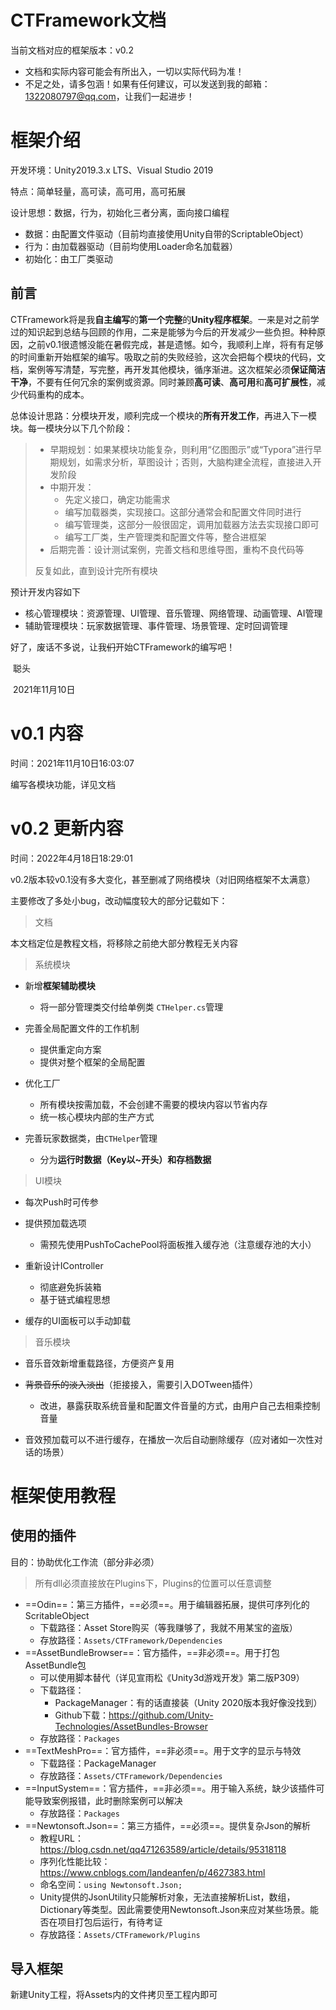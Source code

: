 # CTFramework文档

当前文档对应的框架版本：v0.2

* 文档和实际内容可能会有所出入，一切以实际代码为准！
* 不足之处，请多包涵！如果有任何建议，可以发送到我的邮箱：1322080797@qq.com，让我们一起进步！

# 框架介绍

开发环境：Unity2019.3.x LTS、Visual Studio 2019

特点：简单轻量，高可读，高可用，高可拓展

设计思想：数据，行为，初始化三者分离，面向接口编程

* 数据：由配置文件驱动（目前均直接使用Unity自带的ScriptableObject）
* 行为：由加载器驱动（目前均使用Loader命名加载器）
* 初始化：由工厂类驱动

## 前言

CTFramework将是我**自主编写**的**第一个完整**的**Unity程序框架**。一来是对之前学过的知识起到总结与回顾的作用，二来是能够为今后的开发减少一些负担。种种原因，之前v0.1很遗憾没能在暑假完成，甚是遗憾。如今，我顺利上岸，将有有足够的时间重新开始框架的编写。吸取之前的失败经验，这次会把每个模块的代码，文档，案例等写清楚，写完整，再开发其他模块，循序渐进。这次框架必须**保证简洁干净**，不要有任何冗余的案例或资源。同时兼顾**高可读**、**高可用**和**高可扩展性**，减少代码重构的成本。

​       总体设计思路：分模块开发，顺利完成一个模块的**所有开发工作**，再进入下一模块。每一模块分以下几个阶段：

> * 早期规划：如果某模块功能复杂，则利用“亿图图示”或“Typora”进行早期规划，如需求分析，草图设计；否则，大脑构建全流程，直接进入开发阶段
> * 中期开发：
>   * 先定义接口，确定功能需求
>   * 编写加载器类，实现接口。这部分通常会和配置文件同时进行
>   * 编写管理类，这部分一般很固定，调用加载器方法去实现接口即可
>   * 编写工厂类，生产管理类和配置文件等，整合进框架
> * 后期完善：设计测试案例，完善文档和思维导图，重构不良代码等
>
> 反复如此，直到设计完所有模块

预计开发内容如下

* 核心管理模块：资源管理、UI管理、音乐管理、网络管理、动画管理、AI管理
* 辅助管理模块：玩家数据管理、事件管理、场景管理、定时回调管理

好了，废话不多说，让我~~们~~开始CTFramework的编写吧！

​																																									  	聪头

​																																								2021年11月10日

# v0.1 内容

时间：2021年11月10日16:03:07

编写各模块功能，详见文档

# v0.2 更新内容

时间：2022年4月18日18:29:01

v0.2版本较v0.1没有多大变化，甚至删减了网络模块（对旧网络框架不太满意）

主要修改了多处小bug，改动幅度较大的部分记载如下：

> 文档

本文档定位是教程文档，将移除之前绝大部分教程无关内容

> 系统模块

* 新增**框架辅助模块**
  * 将一部分管理类交付给单例类 `CTHelper.cs`管理

* 完善全局配置文件的工作机制
  * 提供重定向方案
  * 提供对整个框架的全局配置

* 优化工厂
  * 所有模块按需加载，不会创建不需要的模块内容以节省内存
  * 统一核心模块内部的生产方式

* 完善玩家数据类，由`CTHelper`管理
  * 分为**运行时数据（Key以~开头）**和**存档数据**


> UI模块

* 每次Push时可传参
* 提供预加载选项
  * 需预先使用PushToCachePool将面板推入缓存池（注意缓存池的大小）

* 重新设计IController
  * 彻底避免拆装箱
  * 基于链式编程思想

* 缓存的UI面板可以手动卸载

>音乐模块

* 音乐音效新增重载路径，方便资产复用
* ~~背景音乐的淡入淡出~~（拒接接入，需要引入DOTween插件）
  * 改进，暴露获取系统音量和配置文件音量的方式，由用户自己去相乘控制音量

* 音效预加载可以不进行缓存，在播放一次后自动删除缓存（应对诸如一次性对话的场景）

# 框架使用教程

## 使用的插件

目的：协助优化工作流（部分非必须）

> 所有dll必须直接放在Plugins下，Plugins的位置可以任意调整

* ==Odin==：第三方插件，==必须==。用于编辑器拓展，提供可序列化的ScritableObject
  * 下载路径：Asset Store购买（等我赚够了，我就不用某宝的盗版）
  * 存放路径：`Assets/CTFramework/Dependencies`
* ==AssetBundleBrowser==：官方插件，==非必须==。用于打包AssetBundle包
  * 可以使用脚本替代（详见宣雨松《Unity3d游戏开发》第二版P309）
  * 下载路径：
    * PackageManager：有的话直接装（Unity 2020版本我好像没找到）
    * Github下载：https://github.com/Unity-Technologies/AssetBundles-Browser
  * 存放路径：`Packages`
* ==TextMeshPro==：官方插件，==非必须==。用于文字的显示与特效
  * 下载路径：PackageManager
  * 存放路径：`Assets/CTFramework/Dependencies`
* ==InputSystem==：官方插件，==非必须==。用于输入系统，缺少该插件可能导致案例报错，此时删除案例可以解决
  * 存放路径：`Packages`
* ==Newtonsoft.Json==：第三方插件，==必须==。提供复杂Json的解析
  * 教程URL：https://blog.csdn.net/qq471263589/article/details/95318118
  * 序列化性能比较：https://www.cnblogs.com/landeanfen/p/4627383.html
  * 命名空间：`using Newtonsoft.Json;`
  * Unity提供的JsonUtility只能解析对象，无法直接解析List，数组，Dictionary等类型。因此需要使用Newtonsoft.Json来应对某些场景。能否在项目打包后运行，有待考证
  * 存放路径：`Assets/CTFramework/Plugins`

## 导入框架

新建Unity工程，将Assets内的文件拷贝至工程内即可
